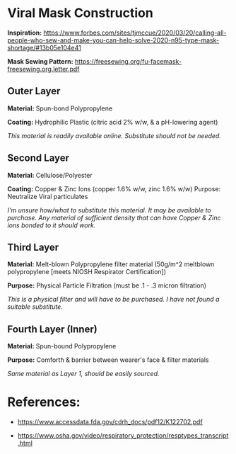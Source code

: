 # Viral Mask Construction

**Inspiration:** https://www.forbes.com/sites/tjmccue/2020/03/20/calling-all-people-who-sew-and-make-you-can-help-solve-2020-n95-type-mask-shortage/#13b05e104e41

**Mask Sewing Pattern:** https://freesewing.org/fu-facemask-freesewing.org.letter.pdf

## Outer Layer

**Material:** Spun-bond Polypropylene

**Coating:** Hydrophilic Plastic (citric acid 2% w/w, & a pH-lowering agent)

*This material is readily available online. Substitute should not be needed.*


## Second Layer

**Material:** Cellulose/Polyester

**Coating:** Copper & Zinc Ions (copper 1.6% w/w, zinc 1.6% w/w)
Purpose: Neutralize Viral particulates

*I'm unsure how/what to substitute this material. It may be available to purchase. Any material of sufficient density that can have Copper & Zinc ions bonded to it should work.*


## Third Layer

**Material:** Melt-blown Polypropylene filter material (50g/m^2 meltblown polypropylene [meets NIOSH Respirator Certification])

**Purpose:** Physical Particle Filtration (must be .1 - .3 micron filtration)

*This is a physical filter and will have to be purchased. I have not found a suitable substitute.*


## Fourth Layer (Inner)

**Material:** Spun-bound Polypropylene

**Purpose:** Comforth & barrier between wearer's face & filter materials

*Same material as Layer 1, should be easily sourced.*


# References:

- https://www.accessdata.fda.gov/cdrh_docs/pdf12/K122702.pdf

- https://www.osha.gov/video/respiratory_protection/resptypes_transcript.html
